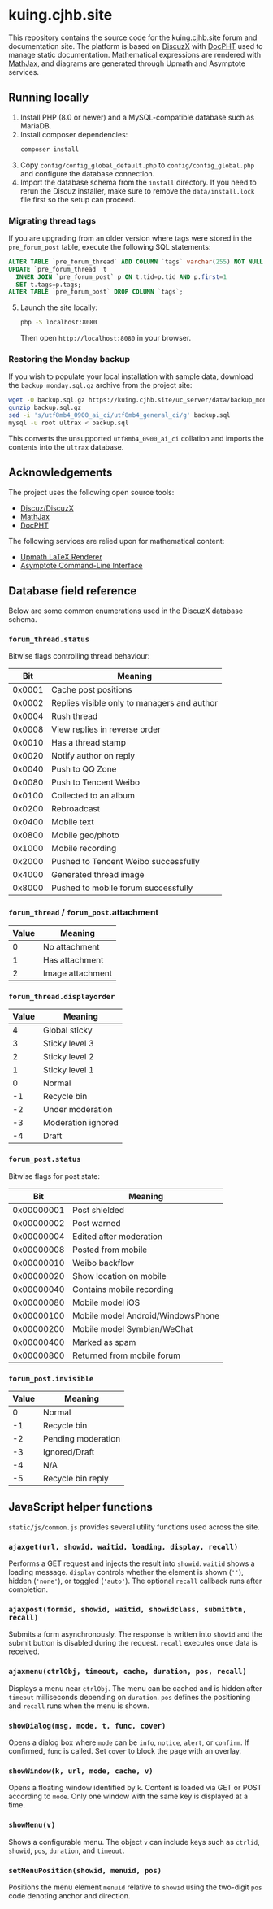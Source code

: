 # kuing.cjhb.site

This repository contains the source code for the kuing.cjhb.site forum and documentation site. The platform is based on [DiscuzX](https://gitee.com/Discuz/DiscuzX) with [DocPHT](https://github.com/docpht/docpht) used to manage static documentation. Mathematical expressions are rendered with [MathJax](https://www.mathjax.org/), and diagrams are generated through Upmath and Asymptote services.

## Running locally

1. Install PHP (8.0 or newer) and a MySQL-compatible database such as MariaDB.
2. Install composer dependencies:
   ```bash
   composer install
   ```
3. Copy `config/config_global_default.php` to `config/config_global.php` and configure the database connection.
4. Import the database schema from the `install` directory. If you need to rerun the Discuz installer, make sure to remove the `data/install.lock` file first so the setup can proceed.

### Migrating thread tags
If you are upgrading from an older version where tags were stored in the `pre_forum_post` table,
execute the following SQL statements:

```sql
ALTER TABLE `pre_forum_thread` ADD COLUMN `tags` varchar(255) NOT NULL DEFAULT '' AFTER `closed`;
UPDATE `pre_forum_thread` t
  INNER JOIN `pre_forum_post` p ON t.tid=p.tid AND p.first=1
  SET t.tags=p.tags;
ALTER TABLE `pre_forum_post` DROP COLUMN `tags`;
```
5. Launch the site locally:
   ```bash
   php -S localhost:8080
   ```
   Then open `http://localhost:8080` in your browser.


### Restoring the Monday backup
If you wish to populate your local installation with sample data, download the
`backup_monday.sql.gz` archive from the project site:

```bash
wget -O backup.sql.gz https://kuing.cjhb.site/uc_server/data/backup_monday.sql.gz
gunzip backup.sql.gz
sed -i 's/utf8mb4_0900_ai_ci/utf8mb4_general_ci/g' backup.sql
mysql -u root ultrax < backup.sql
```

This converts the unsupported `utf8mb4_0900_ai_ci` collation and imports the
contents into the `ultrax` database.

## Acknowledgements

The project uses the following open source tools:
* [Discuz/DiscuzX](https://gitee.com/Discuz/DiscuzX)
* [MathJax](https://www.mathjax.org/)
* [DocPHT](https://github.com/docpht/docpht)

The following services are relied upon for mathematical content:
* [Upmath LaTeX Renderer](https://github.com/parpalak/i.upmath.me)
* [Asymptote Command-Line Interface](https://asymptote.sourceforge.io/doc/Command_002dLine-Interface.html)



## Database field reference

Below are some common enumerations used in the DiscuzX database schema.

### `forum_thread.status`
Bitwise flags controlling thread behaviour:

| Bit | Meaning |
|----|---------|
|0x0001|Cache post positions|
|0x0002|Replies visible only to managers and author|
|0x0004|Rush thread|
|0x0008|View replies in reverse order|
|0x0010|Has a thread stamp|
|0x0020|Notify author on reply|
|0x0040|Push to QQ Zone|
|0x0080|Push to Tencent Weibo|
|0x0100|Collected to an album|
|0x0200|Rebroadcast|
|0x0400|Mobile text|
|0x0800|Mobile geo/photo|
|0x1000|Mobile recording|
|0x2000|Pushed to Tencent Weibo successfully|
|0x4000|Generated thread image|
|0x8000|Pushed to mobile forum successfully|

### `forum_thread` / `forum_post`.attachment

| Value | Meaning |
|------|---------|
|0|No attachment|
|1|Has attachment|
|2|Image attachment|

### `forum_thread.displayorder`

| Value | Meaning |
|------|---------|
|4|Global sticky|
|3|Sticky level 3|
|2|Sticky level 2|
|1|Sticky level 1|
|0|Normal|
|-1|Recycle bin|
|-2|Under moderation|
|-3|Moderation ignored|
|-4|Draft|

### `forum_post.status`
Bitwise flags for post state:

| Bit | Meaning |
|----|---------|
|0x00000001|Post shielded|
|0x00000002|Post warned|
|0x00000004|Edited after moderation|
|0x00000008|Posted from mobile|
|0x00000010|Weibo backflow|
|0x00000020|Show location on mobile|
|0x00000040|Contains mobile recording|
|0x00000080|Mobile model iOS|
|0x00000100|Mobile model Android/WindowsPhone|
|0x00000200|Mobile model Symbian/WeChat|
|0x00000400|Marked as spam|
|0x00000800|Returned from mobile forum|

### `forum_post.invisible`

| Value | Meaning |
|------|---------|
|0|Normal|
|-1|Recycle bin|
|-2|Pending moderation|
|-3|Ignored/Draft|
|-4|N/A|
|-5|Recycle bin reply|


## JavaScript helper functions

`static/js/common.js` provides several utility functions used across the site.

### `ajaxget(url, showid, waitid, loading, display, recall)`
Performs a GET request and injects the result into `showid`. `waitid` shows a loading message. `display` controls whether the element is shown (`''`), hidden (`'none'`), or toggled (`'auto'`). The optional `recall` callback runs after completion.

### `ajaxpost(formid, showid, waitid, showidclass, submitbtn, recall)`
Submits a form asynchronously. The response is written into `showid` and the submit button is disabled during the request. `recall` executes once data is received.

### `ajaxmenu(ctrlObj, timeout, cache, duration, pos, recall)`
Displays a menu near `ctrlObj`. The menu can be cached and is hidden after `timeout` milliseconds depending on `duration`. `pos` defines the positioning and `recall` runs when the menu is shown.

### `showDialog(msg, mode, t, func, cover)`
Opens a dialog box where `mode` can be `info`, `notice`, `alert`, or `confirm`. If confirmed, `func` is called. Set `cover` to block the page with an overlay.

### `showWindow(k, url, mode, cache, v)`
Opens a floating window identified by `k`. Content is loaded via GET or POST according to `mode`. Only one window with the same key is displayed at a time.

### `showMenu(v)`
Shows a configurable menu. The object `v` can include keys such as `ctrlid`, `showid`, `pos`, `duration`, and `timeout`.

### `setMenuPosition(showid, menuid, pos)`
Positions the menu element `menuid` relative to `showid` using the two-digit `pos` code denoting anchor and direction.

